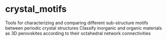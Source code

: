 # crystal_motifs
Tools for characterizing and comparing different sub-structure motifs between periodic crystal structures
Classify inorganic and organic materials as 3D perovskites according to their octahedral network connectivities
